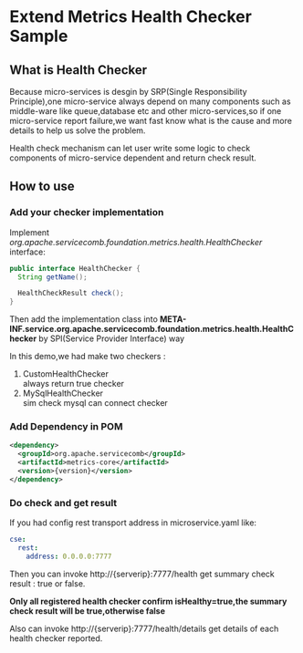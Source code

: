 # Extend Metrics Health Checker Sample
## What is Health Checker
Because micro-services is desgin by SRP(Single Responsibility Principle),one micro-service always depend on many components such as middle-ware like queue,database etc and other micro-services,so if one micro-service report failure,we want fast know what is the cause and more details to help us solve the problem.

Health check mechanism can let user write some logic to check components of micro-service dependent and return check result.

## How to use
### Add your checker implementation
Implement *org.apache.servicecomb.foundation.metrics.health.HealthChecker* interface:  
```java
public interface HealthChecker {
  String getName();

  HealthCheckResult check();
}
```

Then add the implementation class into **META-INF.service.org.apache.servicecomb.foundation.metrics.health.HealthChecker** by SPI(Service Provider Interface) way

In this demo,we had make two checkers :
1. CustomHealthChecker    
  always return true checker   
2. MySqlHealthChecker    
  sim check mysql can connect checker  

### Add Dependency in POM
```xml
<dependency>
  <groupId>org.apache.servicecomb</groupId>
  <artifactId>metrics-core</artifactId>
  <version>{version}</version>
</dependency>
```

### Do check and get result
If you had config rest transport address in microservice.yaml like:
```yaml
cse:
  rest:
    address: 0.0.0.0:7777
```

Then you can invoke http://{serverip}:7777/health get summary check result : true or false.

**Only all registered health checker confirm isHealthy=true,the  summary check result will be true,otherwise false**

Also can invoke http://{serverip}:7777/health/details get details of each health checker reported.